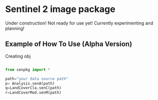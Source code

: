 
# Sentinel 2 image package

Under construction! Not ready for use yet! Currently experimenting and planning!


## Example of How To Use (Alpha Version)

Creating obj

```python

from senpkg import *

path="your data source path"
p= Analysis.senA(path)
q=LandCoverCla.senC(path)
r=LandCoverMod.senM(path)
